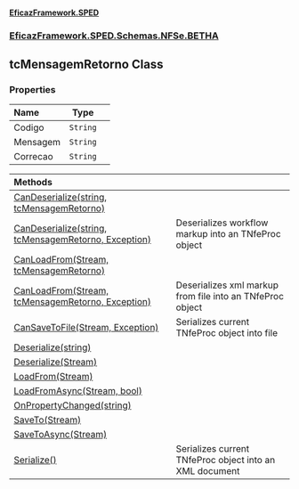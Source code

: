 #### [EficazFramework.SPED](EficazFrameworkSPED.md 'EficazFramework SPED')
### [EficazFramework.SPED.Schemas.NFSe.BETHA](EficazFramework.SPED.Schemas.NFSe.BETHA.md 'EficazFramework.SPED.Schemas.NFSe.BETHA')

## tcMensagemRetorno Class
### Properties

| Name | Type | |
| :--- | :---: | :--- |
| Codigo | `String` |  |
| Mensagem | `String` |  |
| Correcao | `String` |  |

| Methods | |
| :--- | :--- |
| [CanDeserialize(string, tcMensagemRetorno)](EficazFramework.SPED.Schemas.NFSe.BETHA/tcMensagemRetorno/CanDeserialize(string,tcMensagemRetorno).md 'EficazFramework.SPED.Schemas.NFSe.BETHA.tcMensagemRetorno.CanDeserialize(string, EficazFramework.SPED.Schemas.NFSe.BETHA.tcMensagemRetorno)') | |
| [CanDeserialize(string, tcMensagemRetorno, Exception)](EficazFramework.SPED.Schemas.NFSe.BETHA/tcMensagemRetorno/CanDeserialize(string,tcMensagemRetorno,Exception).md 'EficazFramework.SPED.Schemas.NFSe.BETHA.tcMensagemRetorno.CanDeserialize(string, EficazFramework.SPED.Schemas.NFSe.BETHA.tcMensagemRetorno, System.Exception)') | Deserializes workflow markup into an TNfeProc object |
| [CanLoadFrom(Stream, tcMensagemRetorno)](EficazFramework.SPED.Schemas.NFSe.BETHA/tcMensagemRetorno/CanLoadFrom(Stream,tcMensagemRetorno).md 'EficazFramework.SPED.Schemas.NFSe.BETHA.tcMensagemRetorno.CanLoadFrom(System.IO.Stream, EficazFramework.SPED.Schemas.NFSe.BETHA.tcMensagemRetorno)') | |
| [CanLoadFrom(Stream, tcMensagemRetorno, Exception)](EficazFramework.SPED.Schemas.NFSe.BETHA/tcMensagemRetorno/CanLoadFrom(Stream,tcMensagemRetorno,Exception).md 'EficazFramework.SPED.Schemas.NFSe.BETHA.tcMensagemRetorno.CanLoadFrom(System.IO.Stream, EficazFramework.SPED.Schemas.NFSe.BETHA.tcMensagemRetorno, System.Exception)') | Deserializes xml markup from file into an TNfeProc object |
| [CanSaveToFile(Stream, Exception)](EficazFramework.SPED.Schemas.NFSe.BETHA/tcMensagemRetorno/CanSaveToFile(Stream,Exception).md 'EficazFramework.SPED.Schemas.NFSe.BETHA.tcMensagemRetorno.CanSaveToFile(System.IO.Stream, System.Exception)') | Serializes current TNfeProc object into file |
| [Deserialize(string)](EficazFramework.SPED.Schemas.NFSe.BETHA/tcMensagemRetorno/Deserialize(string).md 'EficazFramework.SPED.Schemas.NFSe.BETHA.tcMensagemRetorno.Deserialize(string)') | |
| [Deserialize(Stream)](EficazFramework.SPED.Schemas.NFSe.BETHA/tcMensagemRetorno/Deserialize(Stream).md 'EficazFramework.SPED.Schemas.NFSe.BETHA.tcMensagemRetorno.Deserialize(System.IO.Stream)') | |
| [LoadFrom(Stream)](EficazFramework.SPED.Schemas.NFSe.BETHA/tcMensagemRetorno/LoadFrom(Stream).md 'EficazFramework.SPED.Schemas.NFSe.BETHA.tcMensagemRetorno.LoadFrom(System.IO.Stream)') | |
| [LoadFromAsync(Stream, bool)](EficazFramework.SPED.Schemas.NFSe.BETHA/tcMensagemRetorno/LoadFromAsync(Stream,bool).md 'EficazFramework.SPED.Schemas.NFSe.BETHA.tcMensagemRetorno.LoadFromAsync(System.IO.Stream, bool)') | |
| [OnPropertyChanged(string)](EficazFramework.SPED.Schemas.NFSe.BETHA/tcMensagemRetorno/OnPropertyChanged(string).md 'EficazFramework.SPED.Schemas.NFSe.BETHA.tcMensagemRetorno.OnPropertyChanged(string)') | |
| [SaveTo(Stream)](EficazFramework.SPED.Schemas.NFSe.BETHA/tcMensagemRetorno/SaveTo(Stream).md 'EficazFramework.SPED.Schemas.NFSe.BETHA.tcMensagemRetorno.SaveTo(System.IO.Stream)') | |
| [SaveToAsync(Stream)](EficazFramework.SPED.Schemas.NFSe.BETHA/tcMensagemRetorno/SaveToAsync(Stream).md 'EficazFramework.SPED.Schemas.NFSe.BETHA.tcMensagemRetorno.SaveToAsync(System.IO.Stream)') | |
| [Serialize()](EficazFramework.SPED.Schemas.NFSe.BETHA/tcMensagemRetorno/Serialize().md 'EficazFramework.SPED.Schemas.NFSe.BETHA.tcMensagemRetorno.Serialize()') | Serializes current TNfeProc object into an XML document |
